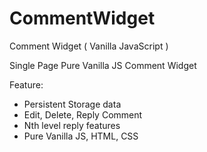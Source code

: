 # CommentWidget
Comment Widget  ( Vanilla JavaScript )

Single Page Pure Vanilla JS Comment Widget

Feature:
- Persistent Storage data
- Edit, Delete, Reply Comment
- Nth level reply features
- Pure Vanilla JS, HTML, CSS
